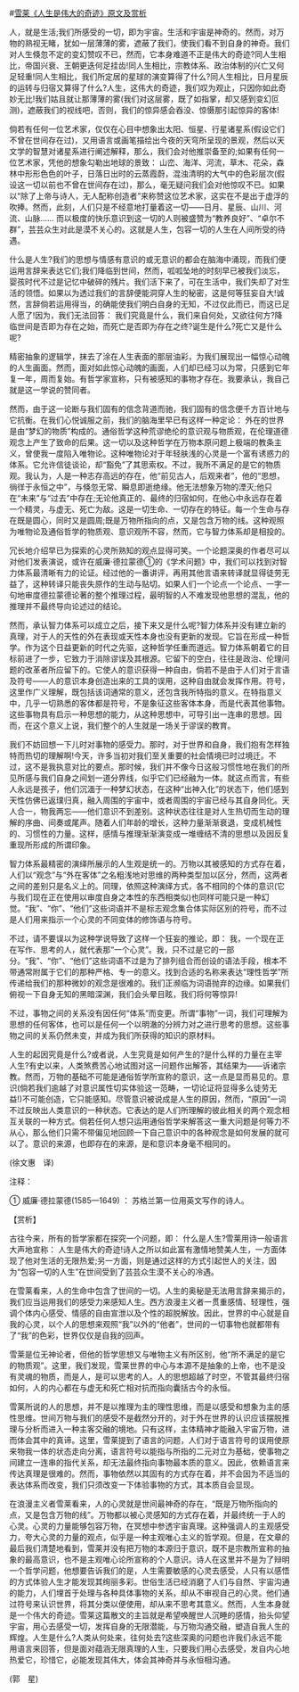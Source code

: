#[雪莱《人生是伟大的奇迹》原文及赏析](https://www.vrrw.net/wx/12250.html)

人，就是生活;我们所感受的一切，即为宇宙。生活和宇宙是神奇的。然而，对万物的熟视无睹，犹如一层薄薄的雾，遮蔽了我们，使我们看不到自身的神奇。我们对人生倏忽不定的变幻赞叹不已，然而，它本身难道不正是伟大的奇迹?同人生相比，帝国兴衰、王朝更迭何足挂齿!同人生相比，宗教体系、政治体制的兴亡又何足轻重!同人生相比，我们所定居的星球的演变算得了什么?同人生相比，日月星辰的运转与归宿又算得了什么?人生，这伟大的奇迹，我们叹为观止，只因你如此奇妙无比!我们姑且就让那薄薄的雾(我们对这层雾，既了如指掌，却又感到变幻叵测)，遮蔽我们的视线吧，否则，我们的惊异感会吞没、惊慑那引起惊异的客体!

倘若有任何一位艺术家，仅仅在心目中想象出太阳、恒星、行星诸星系(假设它们不曾在世间存在过)，又用语言或画笔描绘出今夜的天穹所呈现的景观，然后以天文学的智慧对诸星系进行阐述解释，那么，我们会对他推崇备至的;如果有任何一位艺术家，凭他的想象勾勒出地球的景致： 山峦、海洋、河流，草木、花朵，森林中形形色色的叶子，日落日出时的云蒸霞蔚，混浊清明的大气中的色彩层次(假设这一切以前也不曾在世间存在过)，那么，毫无疑问我们会对他惊叹不已。如果以“除了上帝与诗人，无人配称创造者”来称赞这位艺术家，这实在不是出于虚浮的吹捧。然而，此刻，人们只是不经意地打量着这一切——日月、星辰、山川、河流、山脉…… 而以极度的快乐意识到这一切的人则被盛赞为“教养良好”、“卓尔不群”，芸芸众生对此是漠不关心的。这就是人生，包容一切的人生在人间所受的待遇。

什么是人生?我们的思想与情感有意识的或无意识的都会在脑海中涌现，而我们便运用言辞来表达它们;我们降临到世间，然而，呱呱坠地的时刻早已被我们淡忘，婴孩时代不过是记忆中破碎的残片。我们活下来了，可在生活中，我们失却了对生活的领悟。如果以为透过我们的言辞便能洞穿人生的秘密，这是何等狂妄自大!诚然，言辞倘若运用得当，的确能使我们明白自身的无知，不过仅此而已，而这已足人愿了!因为，我们无法回答： 我们究竟是什么，我们来自何处，又欲往何方?降临世间是否即为存在之始，而死亡是否即为存在之终?诞生是什么?死亡又是什么呢?



精密抽象的逻辑学，抹去了涂在人生表面的那层油彩，为我们展现出一幅惊心动魄的人生画面。然而，面对如此惊心动魄的画面，人们却已经习以为常，只感到它年复一年，周而复始。有哲学家宣称，只有被感知的事物才存在。我要承认，我自己就是这一学说的赞同者。

然而，由于这一论断与我们固有的信念背道而驰，我们固有的信念便千方百计地与它抗衡。在我们心悦诚服之前，我们的脑海里早已有这样一种定论： 外在的世界是由“梦幻的物质”构成的。通俗哲学这种荒谬绝伦的意识观与物质观，在伦理道德观念上产生了致命的后果。这一切以及这种哲学在万物本原问题上极端的教条主义，曾使我一度陷入唯物论。这种唯物论对于年轻肤浅的心灵是一个富有诱惑力的体系。它允许信徒谈论，却“豁免”了其思索权。不过，我所不满足的是它的物质观。我认为，人是一种志存高远的存在，他“前见古人，后观来者”，他的“思想，徜徉于永恒之中”，与倏忽无常、瞬息即逝绝缘。他无法想象万物的湮灭;他只在“未来”与“过去”中存在;无论他真正的、最终的归宿如何，在他心中永远存在着一个精灵，与虚无、死亡为敌。这是一切生命、一切存在的特征。每一个生命与存在既是圆心，同时又是圆周;既是万物所指向的点，又是包含万物的线。这种观照为唯物论及通俗哲学的物质观、意识观所不容，然而，它与智力体系却是相投的。

冗长地介绍早已为探索的心灵所熟知的观点显得可笑。一个论题深奥的作者尽可以对他们发表演说，或许在威廉·德拉蒙德①的《学术问题》中，我们可以找到对智力体系最清晰有力的论证。经过他的一番讲评，再用其他言语来转译就显得徒劳无益了，这种转译只能丧失原作的生动与贴切。如果人们一个论点一个论点、一字一句地审度德拉蒙德论著的整个推理过程，最明智的人不难发现他思想的混乱，他的推理并不最终导向论述过的结论。

然而，承认智力体系可以成立之后，接下来又是什么呢?智力体系并没有建立新的真理，对于人的天性的外在表现或天性本身也没有更新的发现。它旨在形成一种哲学。作为这个日益更新的时代之先驱，这种哲学任重而道远。智力体系朝着它的目标前进了一步，它致力于消除谬误及其根源。它留下的空白，往往是政治、伦理问题的改革者所应留下的。它使人的意识获得一种自由，倘若不是由于人们对于言语及符号——人的意识本身创造出来的工具的误用，这种自由就会发挥作用。符号，这里作广义理解，既包括该词通常的意义，还包含我所特指的意义。在特指意义中，几乎一切熟悉的客体都是符号，不是象征这些客体本身，而是代表其他事物。这些事物具有启示一种思想的能力，从这种思想中，可导引出一连串的思想。因而，在这个意义上说，我们整个的人生就是一场关于谬误的教育。

我们不妨回想一下儿时对事物的感受力。那时，对于世界和自身，我们抱有怎样独特而热切的理解啊!今天，许多当初对我们至关重要的社会情境已时过境迁。不过，这不是我执意对比的要点。那时候，我们并不像今日这般习惯性地在我们的所见所感与我们自身之间划一道分界线，似乎它们已经融为一体。就这点而言，有些人永远是孩子，他们沉湎于一种梦幻状态，在这种“出神入化”的状态下，他们感到天性仿佛已返璞归真，融入周围的宇宙中，或者周围的宇宙已经与其自身同化。天人合一，物我两忘——他们意识不到差别。这种状态往往是对人生热切而生动的理解的序曲、间奏或尾声。随着人们年龄的增长，这种力量渐渐衰退，变成机械性的、习惯性的力量。这样，感情与推理渐渐演变成一堆缠结不清的思想以及因反复重现所形成的所谓印象。

智力体系最精密的演绎所展示的人生观是统一的。万物以其被感知的方式存在着，人们以“观念”与“外在客体”之名粗浅地对思维的两种类型加以区分，然而，这两者之间的差别只是名义上的。同理，依照这种演绎方式，各不相同的个体的意识(它与我们现在正在使用以审度自身之本性的东西相类似)也同样可能只是一种幻觉。“我”、“你”、“他们”这些词语并不是标志观念集合体实际区别的符号，而不过是人们用来指示一个心灵的不同变体的修饰语与符号。

不过，请不要误以为这种学说导致了这样一个狂妄的推论，即： 我，一个现在正在写作、思考的人，就代表那“一个心灵”。我，只不过是它的一部分。“我”、“你”、“他们”这些词语不过是为了排列组合而创设的语法手段，根本不带通常附属于它们的那种严格、专一的意义。找到合适的名称来表达“理性哲学”所传递给我们的那种微妙的观念是很难的。我们正濒临为词语抛弃的边缘。如果我们俯视一下自身无知的黑暗深渊，我们会头晕目眩，我们将何等惊异!

不过，事物之间的关系没有因任何“体系”而变更。所谓“事物”一词，我们可理解为思想的任何客体，也可以是任何一个以明澈的分辨力对之进行思考的思想。这些事物之间的关系仍然未变，并成为我们所获得的知识的原材料。

人生的起因究竟是什么?或者说，人生究竟是如何产生的?是什么样的力量在主宰人生?有史以来，人类煞费苦心地试图对这一问题作出解答，其结果为——诉诸宗教。然而，万物的基础不可能是通俗哲学所宣称的意识，这一点是显而易见的。意识(倘若我们逾越了对意识属性切实体验这一范畴，一切论证将显得多么徒劳无益!)不可能创造，它只能感知。尽管意识被说成是人生的原因，然而，“原因”一词不过反映出人类意识的一种状态。它表达的是人们所理解的彼此相关的两个观念相互关联的一种方式。倘若任何人想只运用通俗哲学来解答这一重大问题是何等力不从心，那么他们只需不带偏见地回顾一下自己意识中的各种观念是如何发展的就可以了。意识的来源，也即存在的来源，是和意识本身毫不相同的。

(徐文惠　译)

注释：

① 威廉·德拉蒙德(1585—1649) ： 苏格兰第一位用英文写作的诗人。

【赏析】

古往今来，所有的哲学家都在探究一个问题，即： 什么是人生?雪莱用诗一般语言大声地宣称： 人生是伟大的奇迹!诗人之所以如此富有激情地赞美人生，一方面体现了他对生活的无限热爱;另一方面，则是通过这样的方式引起世人的关注，因为“包容一切的人生”在世间受到了芸芸众生漠不关心的冷遇。

在雪莱看来，人的生命中包含了世间的一切。人生的奥秘是无法用言辞来揭示的，我们应当运用我们的感受力来感知人生。西方浪漫主义者一贯重感情、轻理性，强调个体内心感受、情感的自由宣泄以及个性的超脱解放。因此，世界的中心就是自我的心灵，以个人的思想来观照“我”以外的“他者”，世间的一切事物也就都带有了“我”的色彩，世界仅仅是自我的回声。

雪莱是位无神论者，但他的哲学思想又与唯物主义有所区别，他“所不满足的是它的物质观”。这里，我们发现，雪莱世界的中心与本源不是抽象的上帝，也不是没有灵魂的物质，而是人，是可以思考的人。人的思想超越了时空，不管其最终归宿如何，人的内心都在与虚无和死亡相对抗而指向囊括古今的永恒。

雪莱所说的人的思想，并不是以推理为主的理性思维，而是以感受和想象为主的感性思维。世间万物与我们的感受不是截然分开的，对于外在世界的认识应该摆脱推理与分析而进入一种主客交融的境地。只有这样，主体精神才能融入宇宙万物，进而体会其中的真谛。这里，雪莱提到了语言的问题，人们对于语言符号的误用使原来物我一体的状态走向分离，语言符号以能指与所指的二元对立为基础，使事物之间建立一连串的指代关系，却无法最终指向事物最本质的意义。因此，依赖语言来传达真理是很难的。然而，事物依然以其固有的方式存在着，并不会因为不适当的表达体系而改变，我们只须改变一下体验事物的方式，其本质自会显现。

在浪漫主义者雪莱看来，人的心灵就是世间最神奇的存在，“既是万物所指向的点，又是包含万物的线”。万物都以被心灵感知的方式存在着，并最终统一于人的心灵。心灵的力量能够包容万物，在冥想中参透宇宙真理。这种强调人的主观感受力，夸大心灵的力量的观点，似乎是一种主观唯心主义的哲学观。但是，在文章的最后我们清楚地看到，雪莱并没有把万物的本源归于意识，既不是宗教所宣称的抽象的最高意识，也不是主观唯心论所宣称的个人意识。诗人在这里并不是为了辩明一个哲学问题，他想要告诉我们的是，人生需要敏感的心灵去感受，人只有以感悟的方式体验人生才能发现其绚丽多彩。世俗生活已经消磨了人们与自然、宇宙沟通的能力，人们埋首于处理与各种具体事物的关系，却从不审视自己的心灵。他们通过符号来认识世界，将其分类以便使用，却从来不思考其意义。然而，人生本身就是一个伟大的奇迹。雪莱这篇散文的主旨就是希望唤醒世人沉睡的感情，抬头仰望宇宙，用心去感受一切，发挥自身的无限潜能，与万物沟通交融，塑造自我人生的辉煌。人生是什么?人类从何处来，往何处去?这些深奥的问题也许我们永远不能用语言来回答，但是面对蕴涵无限真理的人生，只要我们用心去感受，发自内心地热爱它，珍惜它，必能发现其伟大，体会其神奇并与永恒相沟通。

(郭　星)


